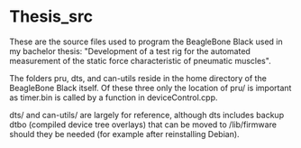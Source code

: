 # Thesis_src

These are the source files used to program the BeagleBone Black used in my bachelor thesis: 
"Development of a test rig for the automated measurement of the static force characteristic of 
pneumatic muscles".

The folders pru, dts, and can-utils reside in the home directory of the 
BeagleBone Black itself. Of these three only the location of pru/ is important as timer.bin is 
called by a function in deviceControl.cpp.

dts/ and can-utils/ are largely for reference, although dts includes backup dtbo (compiled device 
tree overlays) that can be moved to /lib/firmware should they be needed (for example after reinstalling Debian).
